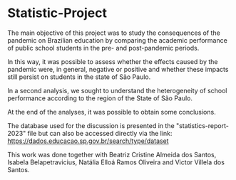 # Statistic-Project
 
The main objective of this project was to study the consequences of the pandemic on Brazilian education by comparing the academic performance of public school students in the pre- and post-pandemic periods.

In this way, it was possible to assess whether the effects caused by the pandemic were, in general, negative or positive and whether these impacts still persist on students in the state of São Paulo.

In a second analysis, we sought to understand the heterogeneity of school performance according to the region of the State of São Paulo.

At the end of the analyses, it was possible to obtain some conclusions.

The database used for the discussion is presented in the "statistics-report-2023" file but can also be accessed directly via the link: https://dados.educacao.sp.gov.br/search/type/dataset

This work was done together with Beatriz Cristine Almeida dos Santos, Isabela Belapetravicius, Natália Elloá Ramos Oliveira and Victor Villela dos Santos.


